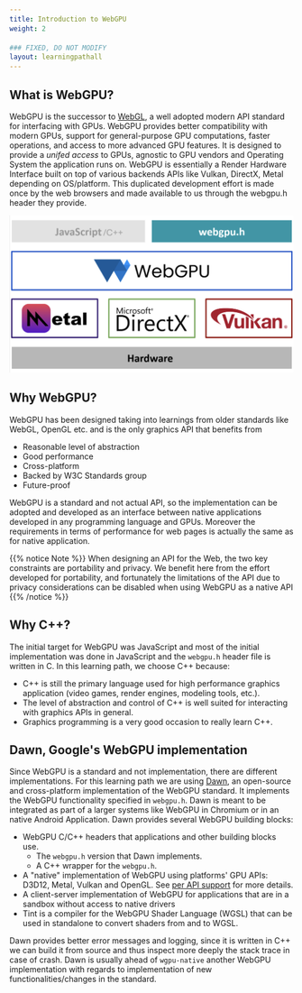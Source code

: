 ```yaml
---
title: Introduction to WebGPU
weight: 2

### FIXED, DO NOT MODIFY
layout: learningpathall
---
```


## What is WebGPU?

WebGPU is the successor to [WebGL](https://www.khronos.org/webgl/wiki/), a well adopted modern API standard for interfacing with GPUs. WebGPU provides better compatibility with modern GPUs, support for general-purpose GPU computations, faster operations, and access to more advanced GPU features. It is designed to provide a _unifed access_ to GPUs, agnostic to GPU vendors and Operating System the application runs on. WebGPU is essentially a Render Hardware Interface built on top of various backends APIs like Vulkan, DirectX, Metal depending on OS/platform. This duplicated development effort is made once by the web browsers and made available to us through the webgpu.h header they provide.

![WebGPU High Level View](images/webgpu_highlevel.png "WebGPU High Level View")

## Why WebGPU?

WebGPU has been designed taking into learnings from older standards like WebGL, OpenGL etc. and is the only graphics API that benefits from

* Reasonable level of abstraction
* Good performance
* Cross-platform
* Backed by W3C Standards group
* Future-proof

WebGPU is a standard and not actual API, so the implementation can be adopted and developed as an interface between native applications developed in any programming language and GPUs. Moreover the requirements in terms of performance for web pages is actually the same as for native application.

{{% notice Note %}}
When designing an API for the Web, the two key constraints are portability and privacy. We benefit here from the effort developed for portability, and fortunately the limitations of the API due to privacy considerations can be disabled when using WebGPU as a native API
{{% /notice %}}

## Why C++?

The initial target for WebGPU was JavaScript and most of the initial implementation was done in JavaScript and the `webgpu.h` header file is written in C. In this learning path, we choose C++ because:

* C++ is still the primary language used for high performance graphics application (video games, render engines, modeling tools, etc.).
* The level of abstraction and control of C++ is well suited for interacting with graphics APIs in general.
* Graphics programming is a very good occasion to really learn C++.

## Dawn, Google's WebGPU implementation

Since WebGPU is a standard and not implementation, there are different implementations. For this learning path we are using [Dawn](https://github.com/google/dawn), an open-source and cross-platform implementation of the WebGPU standard. It implements the WebGPU functionality specified in `webgpu.h`. Dawn is meant to be integrated as part of a larger systems like WebGPU in Chromium or in an native Android Application.
Dawn provides several WebGPU building blocks:

* WebGPU C/C++ headers that applications and other building blocks use.
  * The `webgpu.h` version that Dawn implements.
  * A C++ wrapper for the `webgpu.h`.
* A "native" implementation of WebGPU using platforms' GPU APIs: D3D12, Metal, Vulkan and OpenGL. See [per API support](https://github.com/google/dawn/blob/main/docs/support.md) for more details.
* A client-server implementation of WebGPU for applications that are in a sandbox without access to native drivers
* Tint is a compiler for the WebGPU Shader Language (WGSL) that can be used in standalone to convert shaders from and to WGSL.

Dawn provides better error messages and logging, since it is written in C++ we can build it from source and thus inspect more deeply the stack trace in case of crash.
Dawn is usually ahead of `wgpu-native` another WebGPU implementation with regards to implementation of new functionalities/changes in the standard.
